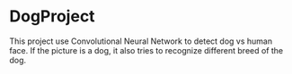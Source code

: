 # DogProject

This project use Convolutional Neural Network to detect dog vs human face. If the picture is a dog, it also tries to recognize different breed of the dog.
